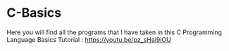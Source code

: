 # C-Basics
Here you will find all the programs that I have taken in this C Programming Language Basics Tutorial : https://youtu.be/pz_sHai9iOU
